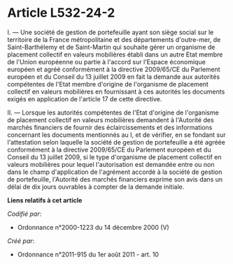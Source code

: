 # Article L532-24-2

I. ― Une société de gestion de portefeuille ayant son siège social sur le territoire de la France métropolitaine et des
départements d'outre-mer, de Saint-Barthélemy et de Saint-Martin qui souhaite gérer un organisme de placement collectif en
valeurs mobilières établi dans un autre Etat membre de l'Union européenne ou partie à l'accord sur l'Espace économique
européen et agréé conformément à la directive 2009/65/CE du Parlement européen et du Conseil du 13 juillet 2009 en fait la
demande aux autorités compétentes de l'Etat membre d'origine de l'organisme de placement collectif en valeurs mobilières en
fournissant à ces autorités les documents exigés en application de l'article 17 de cette directive.

II. ― Lorsque les autorités compétentes de l'Etat d'origine de l'organisme de placement collectif en valeurs mobilières
demandent à l'Autorité des marchés financiers de fournir des éclaircissements et des informations concernant les documents
mentionnés au I, et de vérifier, en se fondant sur l'attestation selon laquelle la société de gestion de portefeuille a été
agréée conformément à la directive 2009/65/CE du Parlement européen et du Conseil du 13 juillet 2009, si le type d'organisme
de placement collectif en valeurs mobilières pour lequel l'autorisation est demandée entre ou non dans le champ d'application
de l'agrément accordé à la société de gestion de portefeuille, l'Autorité des marchés financiers exprime son avis dans un
délai de dix jours ouvrables à compter de la demande initiale.

**Liens relatifs à cet article**

_Codifié par_:

  - Ordonnance n°2000-1223 du 14 décembre 2000 (V)

_Créé par_:

  - Ordonnance n°2011-915 du 1er août 2011 - art. 10
